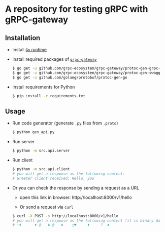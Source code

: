 # A repository for testing gRPC with gRPC-gateway

## Installation
- Install [`Go` runtime](https://golang.org/)

- Install required packages of [`grpc-gateway`](https://github.com/grpc-ecosystem/grpc-gateway)
    ```bash
    $ go get -u github.com/grpc-ecosystem/grpc-gateway/protoc-gen-grpc-gateway
    $ go get -u github.com/grpc-ecosystem/grpc-gateway/protoc-gen-swagger
    $ go get -u github.com/golang/protobuf/protoc-gen-go
    ```

- Install requirements for Python
    ```bash
    $ pip install -r requirements.txt
    ```

## Usage
- Run code generator (generate `.py` files from `.proto`)
    ```bash
    $ python gen_api.py
    ```

- Run server
    ```bash
    $ python -m src.api.server
    ```

- Run client
    ```bash
    $ python -m src.api.client
    # you will get a response as the following content:
    # Greeter client received: Hello, you
    ```

- Or you can check the response by sending a request as a URL
    - open this link in browser: http://localhost:8000/v1/hello
    
    - Or send a request via `curl`
    ```bash
    $ curl -X POST -s http://localhost:8000/v1/hello
    # you will get a response as the following content (it is binary data):
    # ↑♦      ♦ @   ♣ @   ♠    □♥     ♦     ?  ♠
    ```
